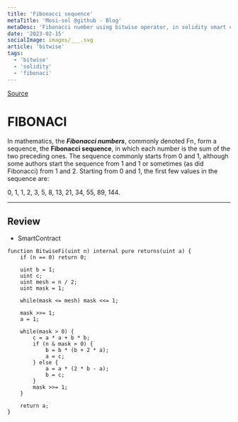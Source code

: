 ```yaml
---
title: 'Fibonacci sequence'
metaTitle: 'Mosi-sol @github - Blog'
metaDesc: 'Fibonacci number using bitwise operator, in solidity smart contract'
date: '2023-02-15'
socialImage: images/___.svg
article: 'bitwise'
tags:
  - 'bitwise'
  - 'solidity'
  - 'fibonaci'
---
```


[Source](https://github.com/mosi-sol/live-contracts-s4/blob/main/04-%20Bitwise%20Fibonaci/Fi.sol)

# FIBONACI
In mathematics, the ***Fibonacci numbers***, commonly denoted Fn , form a sequence, the **Fibonacci sequence**, in which each number is the sum of the two preceding ones. The sequence commonly starts from 0 and 1, although some authors start the sequence from 1 and 1 or sometimes (as did Fibonacci) from 1 and 2. Starting from 0 and 1, the first few values in the sequence are:

0, 1, 1, 2, 3, 5, 8, 13, 21, 34, 55, 89, 144.

---

## Review

- SmartContract

```solidity
function BitwiseFi(uint n) internal pure returns(uint a) { 
    if (n == 0) return 0;   
    
    uint b = 1;
    uint c;
    uint mesh = n / 2; 
    uint mask = 1;

    while(mask <= mesh) mask <<= 1;

    mask >>= 1;
    a = 1;

    while(mask > 0) {
        c = a * a + b * b;          
        if (n & mask > 0) {
            b = b * (b + 2 * a);  
            a = c;                
        } else {
            a = a * (2 * b - a);  
            b = c;                
        }
        mask >>= 1;
    }
    
    return a;
}
```
